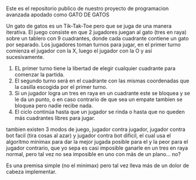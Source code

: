 Este es el repositorio publico de nuestro proyecto de programacion avanzada apodado como GATO DE GATOS

Un gato de gatos es un Tik-Tak-Toe pero que se juga de una manera iterativa.
El juego consiste en que 2 jugadores juegan al gato (tres en raya) sobre un tablero con 9 cuadrantes, donde cada cuadrante contiene un gato por separado.
Los jugadores toman turnos para jugar, en el primer turno comienza el jugador con la X, luego el jugador con la O y así sucesivamente.
  1. EL primer turno tiene la libertad de elegir cualquier cuadrante para comenzar la partida.
  2. El segundo turno será en el cuadrante con las mismas coordenadas que la casilla escogida por el primer turno.
  3. Si un jugador logra un tres en raya en un cuadrante este se bloquea y se le da un punto, o en caso contrario de que sea un empate tambien se bloquea pero nadie recibe nada.
  4. El ciclo continúa hasta que un jugador se rinda o hasta que no queden más cuadrantes libres para jugar.

tambien existen 3 modos de juego, jugador contra jugador, jugador contra bot facil (tira cosas al azar) y jugador contra bot dificil, el cual usa el algoritmo minimax para dar la mejor
jugada posible para el y la peor para el jugador contrario, que yo sepa es casi imposible ganarle en un tres en raya normal, pero tal vez no sea imposible en uno con más de un plano... no? 

Es una premisa simple (no el minimax) pero tal vez lleva más de un dolor de cabeza implementar.
